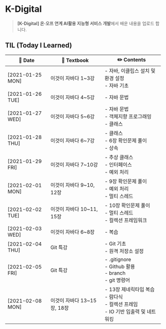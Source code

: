 # K-Digital

> **[K-Digital] 온·오프 연계 AI활용 지능형 서비스 개발**에서 배운 내용을 업로드 합니다.


## TIL (Today I Learned)

| :calendar: Date                                              | :book: Textbook           | :pencil2: Contents                                           |
| ------------------------------------------------------------ | ------------------------- | ------------------------------------------------------------ |
| [2021-01-25 MON]​ | 이것이 자바다 1~3강       | - 자바, 이클립스 설치 및 환경 설정<br />- 자바 기초          |
| [2021-01-26 TUE] | 이것이 자바다 4~5강       | - 자바 문법                                                  |
| [2021-01-27 WED] | 이것이 자바다 5~6강       | - 자바 문법<br />- 객체지향 프로그래밍<br />- 클래스         |
| [2021-01-28 THU] | 이것이 자바다 6~7강       | - 클래스<br />- 6장 확인문제 풀이<br />- 상속                |
| [2021-01-29 FRI] | 이것이 자바다 7~10강      | - 추상 클래스<br />- 인터페이스<br />- 예외 처리             |
| [2021-02-01 MON] | 이것이 자바다 9~10, 12장  | - 9장 확인문제 풀이<br />- 예외 처리<br />- 멀티 스레드      |
| [2021-02-02 TUE] | 이것이 자바다 10~11, 15장 | - 10장 확인문제 풀이<br />- 멀티 스레드<br />- 컬렉션 프레임워크 |
| [2021-02-03 WED] | 이것이 자바다 6~8장       | - 복습                                                       |
| [2021-02-04 THU] | Git 특강                  | - Git 기초<br />- 원격 저장소 설정                           |
| [2021-02-05 FRI] | Git 특강                  | - .gitignore<br />- Github 활용<br />- branch<br />- git 명령어 |
| [2021-02-08 MON] | 이것이 자바다 13~15장, 18장  | - 13장 제네릭타입 복습<br />- 람다식<br />- 컬렉션 프레임<br />- IO 기반 입출력 및 네트워킹     |
